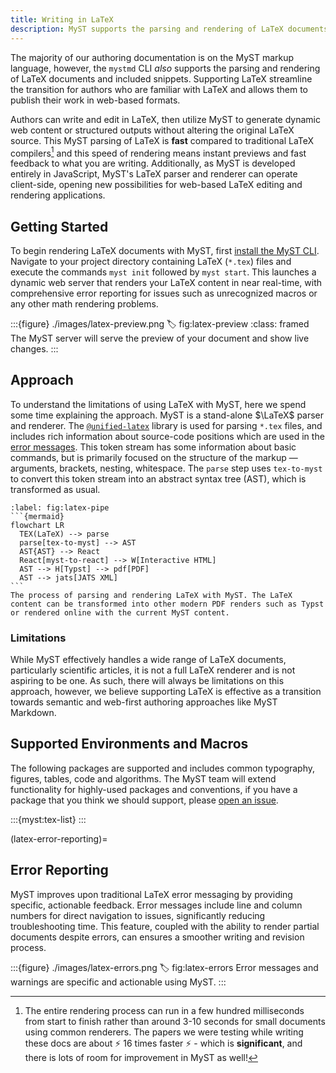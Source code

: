 ```yaml
---
title: Writing in LaTeX
description: MyST supports the parsing and rendering of LaTeX documents and included snippets.
---
```


The majority of our authoring documentation is on the MyST markup language, however, the `mystmd` CLI _also_ supports the parsing and rendering of LaTeX documents and included snippets. Supporting LaTeX streamline the transition for authors who are familiar with LaTeX and allows them to publish their work in web-based formats.

Authors can write and edit in LaTeX, then utilize MyST to generate dynamic web content or structured outputs without altering the original LaTeX source. This MyST parsing of LaTeX is **fast** compared to traditional LaTeX compilers[^speed] and this speed of rendering means instant previews and fast feedback to what you are writing. Additionally, as MyST is developed entirely in JavaScript, MyST's LaTeX parser and renderer can operate client-side, opening new possibilities for web-based LaTeX editing and rendering applications.

[^speed]: The entire rendering process can run in a few hundred milliseconds from start to finish rather than around 3-10 seconds for small documents using common renderers. The papers we were testing while writing these docs are about ⚡️ 16 times faster ⚡️ - which is **significant**, and there is lots of room for improvement in MyST as well!

## Getting Started

To begin rendering LaTeX documents with MyST, first [install the MyST CLI](./installing.md). Navigate to your project directory containing LaTeX (`*.tex`) files and execute the commands `myst init` followed by `myst start`. This launches a dynamic web server that renders your LaTeX content in near real-time, with comprehensive error reporting for issues such as unrecognized macros or any other math rendering problems.

:::{figure} ./images/latex-preview.png
:label: fig:latex-preview
:class: framed
The MyST server will serve the preview of your document and show live changes.
:::

## Approach

To understand the limitations of using LaTeX with MyST, here we spend some time explaining the approach. MyST is a stand-alone $\LaTeX$ parser and renderer. The [`@unified-latex`](https://github.com/siefkenj/unified-latex) library is used for parsing `*.tex` files, and includes rich information about source-code positions which are used in the [error messages](#latex-error-reporting). This token stream has some information about basic commands, but is primarily focused on the structure of the markup — arguments, brackets, nesting, whitespace. The `parse` step uses `tex-to-myst` to convert this token stream into an abstract syntax tree (AST), which is transformed as usual.

````{figure}
:label: fig:latex-pipe
```{mermaid}
flowchart LR
  TEX(LaTeX) --> parse
  parse[tex-to-myst] --> AST
  AST{AST} --> React
  React[myst-to-react] --> W[Interactive HTML]
  AST --> H[Typst] --> pdf[PDF]
  AST --> jats[JATS XML]
```
The process of parsing and rendering LaTeX with MyST. The LaTeX content can be transformed into other modern PDF renders such as Typst or rendered online with the current MyST content.
````

### Limitations

While MyST effectively handles a wide range of LaTeX documents, particularly scientific articles, it is not a full LaTeX renderer and is not aspiring to be one. As such, there will always be limitations on this approach, however, we believe supporting LaTeX is effective as a transition towards semantic and web-first authoring approaches like MyST Markdown.

## Supported Environments and Macros

The following packages are supported and includes common typography, figures, tables, code and algorithms.
The MyST team will extend functionality for highly-used packages and conventions,
if you have a package that you think we should support, please [open an issue](https://github.com/executablebooks/mystmd/issues).

:::{myst:tex-list}
:::

(latex-error-reporting)=

## Error Reporting

MyST improves upon traditional LaTeX error messaging by providing specific, actionable feedback. Error messages include line and column numbers for direct navigation to issues, significantly reducing troubleshooting time. This feature, coupled with the ability to render partial documents despite errors, can ensures a smoother writing and revision process.

:::{figure} ./images/latex-errors.png
:label: fig:latex-errors
Error messages and warnings are specific and actionable using MyST.
:::
